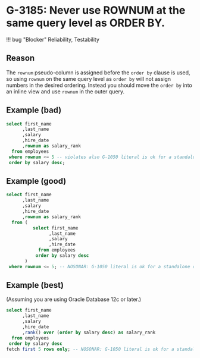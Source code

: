 # G-3185: Never use ROWNUM at the same query level as ORDER BY.

!!! bug "Blocker"
    Reliability, Testability

## Reason

The `rownum` pseudo-column is assigned before the `order by` clause is used, so using `rownum` on the same query level as `order by` will not assign numbers in the desired ordering. Instead you should move the `order by` into an inline view and use `rownum` in the outer query.

## Example (bad)

``` sql
select first_name
      ,last_name
      ,salary
      ,hire_date
      ,rownum as salary_rank
  from employees
 where rownum <= 5 -- violates also G-1050 literal is ok for a standalone query
 order by salary desc;
```

## Example (good)

``` sql
select first_name
      ,last_name
      ,salary
      ,hire_date
      ,rownum as salary_rank
  from (
          select first_name
                ,last_name
                ,salary
                ,hire_date
            from employees
           order by salary desc
       )
 where rownum <= 5; -- NOSONAR: G-1050 literal is ok for a standalone query
```

## Example (best)

(Assuming you are using Oracle Database 12c or later.)

``` sql
select first_name
      ,last_name
      ,salary
      ,hire_date
      ,rank() over (order by salary desc) as salary_rank
  from employees
 order by salary desc
fetch first 5 rows only; -- NOSONAR: G-1050 literal is ok for a standalone query
```